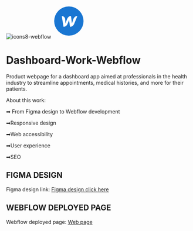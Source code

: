 ![icons8-webflow](https://github.com/user-attachments/assets/1b8f457c-788e-4073-a6d9-88c5c7e78884)<svg xmlns="http://www.w3.org/2000/svg"  viewBox="0 0 48 48" width="96px" height="96px"><circle cx="24" cy="24" r="20" fill="#1976d2"/><path fill="#fff" d="M30.1,21.43c0,0-1.73,5.42-1.86,5.88c-0.05-0.46-1.31-10.2-1.31-10.2c-2.95,0-4.52,2.09-5.35,4.32 c0,0-2.1,5.44-2.27,5.9c-0.01-0.43-0.32-5.84-0.32-5.84c-0.18-2.72-2.66-4.37-4.67-4.37l2.42,14.76c3.09-0.01,4.75-2.1,5.62-4.32 c0,0,1.85-4.8,1.93-5.02c0.02,0.21,1.33,9.34,1.33,9.34c3.09,0,4.76-1.96,5.66-4.1l4.32-10.67C32.54,17.11,30.93,19.2,30.1,21.43z"/></svg>

# Dashboard-Work-Webflow 


Product webpage 
for 
a 
dashboard 
app aimed 
at professionals in the health
industry to streamline 
appointments, 
medical histories, and more for their patients.

About this work:

➡ From Figma design to Webflow development

➡Responsive design

➡Web accessibility

➡User experience

➡SEO


## FIGMA DESIGN


Figma design link: [Figma design click here](https://www.figma.com/design/ynLXp5HCZEjkZVphgEF77a/DASHBOARD-APP-PROJECT?node-id=0-1&t=6AduJWGH8e04Fc4Y-1)


## WEBFLOW DEPLOYED PAGE


Webflow deployed page: [Web page](https://dashboard-patients-management.webflow.io/)
